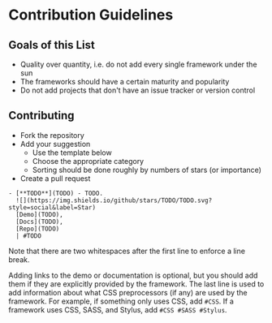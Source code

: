 # Contribution Guidelines


## Goals of this List
* Quality over quantity, i.e. do not add every single framework under the sun
* The frameworks should have a certain maturity and popularity
* Do not add projects that don't have an issue tracker or version control


## Contributing

* Fork the repository
* Add your suggestion
  * Use the template below
  * Choose the appropriate category
  * Sorting should be done roughly by numbers of stars (or importance)
* Create a pull request

```
- [**TODO**](TODO) - TODO.  
  ![](https://img.shields.io/github/stars/TODO/TODO.svg?style=social&label=Star)
  [Demo](TODO),
  [Docs](TODO),
  [Repo](TODO)
  | #TODO
```

Note that there are two whitespaces after the first line to enforce a line break.

Adding links to the demo or documentation is optional, but you should add them if they are explicitly provided by the framework.
The last line is used to add information about what CSS preprocessors (if any) are used by the framework. For example, if something only uses CSS, add `#CSS`. If a framework uses CSS, SASS, and Stylus, add `#CSS #SASS #Stylus`.
